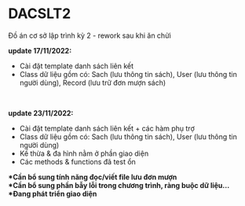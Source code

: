 # DACSLT2
Đồ án cơ sở lập trình kỳ 2 - rework sau khi ăn chửi

<b> update 17/11/2022: </b>
- Cài đặt template danh sách liên kết
- Class dữ liệu gồm có: Sach (lưu thông tin sách), User (lưu thông tin người dùng), Record (lưu trữ đơn mượn sách)
<br>

<b> update 23/11/2022: </b>
- Cài đặt template danh sách liên kết + các hàm phụ trợ
- Class dữ liệu gồm có: Sach (lưu thông tin sách), User (lưu thông tin người dùng)
- Kế thừa & đa hình nằm ở phần giao diện
- Các methods & functions đã test ổn

<b> *Cần bổ sung tính năng đọc/viết file lưu đơn mượn <br>
    *Cần bổ sung phần bẫy lỗi trong chương trình, ràng buộc dữ liệu... <br>
    *Đang phát triển giao diện
  </b>

